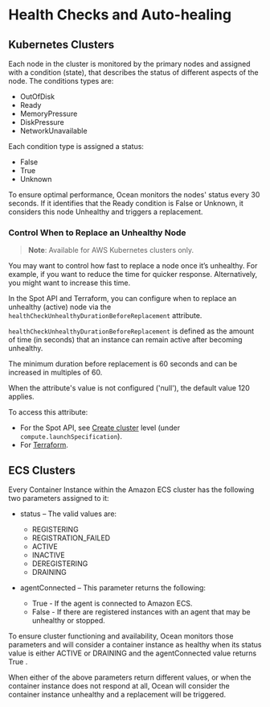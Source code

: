 # Health Checks and Auto-healing

## Kubernetes Clusters

Each node in the cluster is monitored by the primary nodes and assigned with a condition (state), that describes the status of different aspects of the node. The conditions types are:

- OutOfDisk
- Ready
- MemoryPressure
- DiskPressure
- NetworkUnavailable

Each condition type is assigned a status:

- False
- True
- Unknown

To ensure optimal performance, Ocean monitors the nodes' status every 30 seconds. If it identifies that the Ready condition is False or Unknown, it considers this node Unhealthy and triggers a replacement.

### Control When to Replace an Unhealthy Node

> **Note**: Available for AWS Kubernetes clusters only.

You may want to control how fast to replace a node once it’s unhealthy. For example, if you want to reduce the time for quicker response. Alternatively, you might want to increase this time.

In the Spot API and Terraform, you can configure when to replace an unhealthy (active) node via the `healthCheckUnhealthyDurationBeforeReplacement` attribute.

`healthCheckUnhealthyDurationBeforeReplacement` is defined as the amount of time (in seconds) that an instance can remain active after becoming unhealthy.

The minimum duration before replacement is 60 seconds and can be increased in multiples of 60.

When the attribute's value is not configured ('null'), the default value 120 applies.

To access this attribute:

- For the Spot API, see [Create cluster](https://docs.spot.io/api/#tag/Ocean-AWS/operation/OceanAWSClusterCreate) level (under `compute.launchSpecification`).
- For [Terraform](https://registry.terraform.io/providers/spotinst/spotinst/latest/docs/resources/ocean_aws#health_check_unhealthy_duration_before_replacement).

## ECS Clusters

Every Container Instance within the Amazon ECS cluster has the following two parameters assigned to it:

- status – The valid values are:

  - REGISTERING
  - REGISTRATION_FAILED
  - ACTIVE
  - INACTIVE
  - DEREGISTERING
  - DRAINING

- agentConnected – This parameter returns the following:
  - True - If the agent is connected to Amazon ECS.
  - False - If there are registered instances with an agent that may be unhealthy or stopped.

To ensure cluster functioning and availability, Ocean monitors those parameters and will consider a container instance as healthy when its status value is either ACTIVE or DRAINING and the agentConnected value returns True .

When either of the above parameters return different values, or when the container instance does not respond at all, Ocean will consider the container instance unhealthy and a replacement will be triggered.
